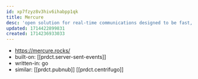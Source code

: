 ```yaml
---
id: xp7fzyz8v3hiv6ihabpp1qk
title: Mercure
desc: 'open solution for real-time communications designed to be fast, reliable, and battery-efficient; modern and convenient replacement for both the Websocket API and the higher-level libraries and services relying on it.'
updated: 1714422899831
created: 1714236933033
---
```


- https://mercure.rocks/
- built-on: [[prdct.server-sent-events]]
- written-in: go
- similar: [[prdct.pubnub]] [[prdct.centrifugo]]